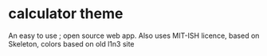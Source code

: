 # calculator theme
An easy to use ; open source web app.
Also uses MIT-ISH licence, based on Skeleton, colors based on old l1n3 site
